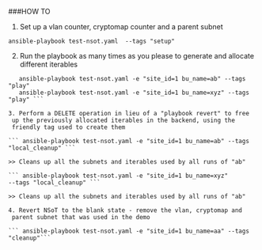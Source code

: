 ###HOW TO
1. Set up a vlan counter, cryptomap counter and a parent subnet

  ``` ansible-playbook test-nsot.yaml  --tags "setup" ```

2. Run the playbook as many times as you please to generate and
   allocate different iterables

  ```ansible-playbook test-nsot.yaml -e "site_id=1 bu_name=ab" --tags "play"
     ansible-playbook test-nsot.yaml -e "site_id=1 bu_name=ab" --tags "play"
     ansible-playbook test-nsot.yaml -e "site_id=1 bu_name=xyz" --tags "play" ```

3. Perform a DELETE operation in lieu of a "playbook revert" to free
   up the previously allocated iterables in the backend, using the
   friendly tag used to create them

  ``` ansible-playbook test-nsot.yaml -e "site_id=1 bu_name=ab" --tags
 "local_cleanup" ```

 >> Cleans up all the subnets and iterables used by all runs of "ab"

  ``` ansible-playbook test-nsot.yaml -e "site_id=1 bu_name=xyz"
 --tags "local_cleanup" ```

 >> Cleans up all the subnets and iterables used by all runs of "ab"

4. Revert NSoT to the blank state - remove the vlan, cryptomap and
   parent subnet that was used in the demo

  ``` ansible-playbook test-nsot.yaml -e "site_id=1 bu_name=aa" --tags "cleanup"```
